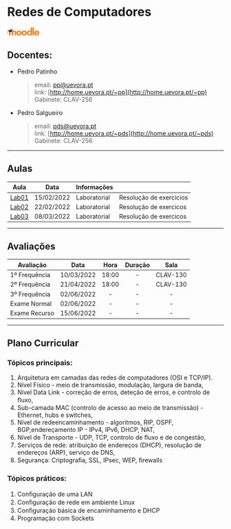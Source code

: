 # Redes de Computadores  
[ <img width="75px" src="https://github.com/GBarradas/GBarradas/blob/main/img/moodle.png?raw=true">](https://www.moodle.uevora.pt/2122/course/view.php?id=1566)
## Docentes:
- Pedro Patinho
  > email: [pp@uevora.pt](pp@uevora.pt)   
    link: [http://home.uevora.pt/~pp](http://home.uevora.pt/~pp)  
    Gabinete: CLAV-256
- Pedro Salgueiro
  > email: [pds@uevora.pt](pds@uevora.pt)   
    link: [http://home.uevora.pt/~pds](http://home.uevora.pt/~pds)   
    Gabinete: CLAV-256

---  
## Aulas 

|Aula                   |Data   |Informações|                        |
|-----------------------|-------|-----------|------------------------|
|[Lab01](Lab01)|15/02/2022|Laboratorial|Resolução de exercicios|
|[Lab02](Lab02)|22/02/2022|Laboratorial|Resolução de exercicos|
|[Lab03](Lab03)|08/03/2022|Laboratorial|Resolução de exercicos|


---
## Avaliações  

|Avaliação    |Data      |Hora |Duração|Sala    |
|-------------|----------|:---:|:-----:|:------:| 
|1º Frequência|10/03/2022|18:00|-     |CLAV-130|
|2º Frequência|21/04/2022|18:00|-     |CLAV-130|
|3º Frequência|02/06/2022|-|-     |-|
|Exame Normal |02/06/2022|-|-     |-|
|Exame Recurso|15/06/2022|-|-     |-|  

--- 
## Plano Curricular
### Tópicos principais:  
1. Arquitetura em camadas das redes de computadores (OSI e TCP/IP). 
2. Nível Físico - meio de transmissão, modulação, largura de banda,
3. Nível Data Link - correção de erros, deteção de erros, e controlo de ﬂuxo,
4. Sub-camada MAC (controlo de acesso ao meio de transmissão) - Ethernet, hubs e switches,
5. Nível de redeencaminhamento - algoritmos, RIP, OSPF, BGP,endereçamento IP - IPv4, IPv6, DHCP, NAT,
6. Nível de Transporte - UDP, TCP, controlo de ﬂuxo e de congestão,
7. Serviços de rede: atribuição de endereços (DHCP), resolução de endereços (ARP), serviço de DNS,
8. Segurança: Criptograﬁa, SSL, IPsec, WEP, ﬁrewalls  
### Tópicos práticos:
1. Conﬁguração de uma LAN
2. Conﬁguração de rede em ambiente Linux
3. Conﬁguração básica de encaminhamento e DHCP
4. Programação com Sockets

